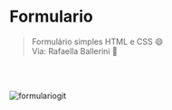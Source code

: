 # Formulario
>Formulário simples HTML e CSS 😄<br>
>Via: Rafaella Ballerini 👊
<br>
<br>

![formulariogit](https://user-images.githubusercontent.com/43580298/147603990-ca1ac6ad-5a64-49e2-9b09-0270964429b3.png)

